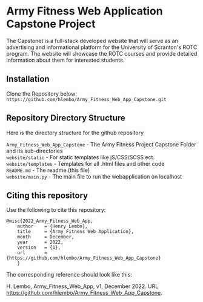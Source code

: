 # Army Fitness Web Application Capstone Project

The Capstonet is a full-stack developed website that will serve as an advertising and informational platform for the University of Scranton's ROTC program. The website will showcase the ROTC courses and provide detailed information about them for interested students.

## Installation 
Clone the Repository below:
`https://github.com/hlembo/Army_Fitness_Web_App_Capstone.git`
 
## Repository Directory Structure 
Here is the directory structure for the github repository 
 
`Army_Fitness_Web_App_Capstone` - The Army Fitness Project Capstone Folder and its sub-directories<br />
`website/static` - For static templates like jS/CSS/SCSS ect.<br />
`website/templates` - Templates for all .html files and other code<br />
`README.md` - The readme (this file)<br />
`website/main.py` - The main file to run the webapplication on localhost

## Citing this repository
Use the following to cite this repository:

```
@misc{2022_Army_Fitness_Web_App,
    author    = {Henry Lembo},
    title     = {Army Fitness Web Application},
    month     = December,
    year      = 2022,
    version   = {1},
    url       = {https://github.com/hlembo/Army_Fitness_Web_App_Capstone}
    }
```

The corresponding reference should look like this:

H. Lembo, Army_Fitness_Web_App, v1, December 2022. URL https://github.com/hlembo/Army_Fitness_Web_App_Capstone.
